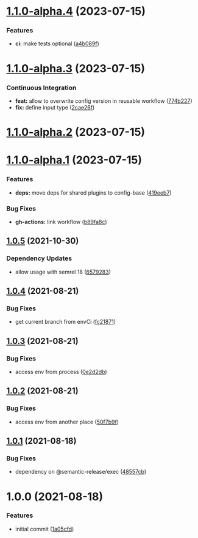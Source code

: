 # [1.1.0-alpha.4](https://github.com/gliech/semantic-release-config-github-ansible-role/compare/v1.1.0-alpha.3...v1.1.0-alpha.4) (2023-07-15)


### Features

* **ci:** make tests optional ([a4b089f](https://github.com/gliech/semantic-release-config-github-ansible-role/commit/a4b089fd90f126c82174a44116d71f424bbbeaee))

# [1.1.0-alpha.3](https://github.com/gliech/semantic-release-config-github-ansible-role/compare/v1.1.0-alpha.2...v1.1.0-alpha.3) (2023-07-15)


### Continuous Integration

* **feat:** allow to overwrite config version in reusable workflow ([774b227](https://github.com/gliech/semantic-release-config-github-ansible-role/commit/774b227b5396b8072d6579ec0ac6917c1de0fde0))
* **fix:** define input type ([2cae26f](https://github.com/gliech/semantic-release-config-github-ansible-role/commit/2cae26fe3e4c019371708eb4b886873a61122947))

# [1.1.0-alpha.2](https://github.com/gliech/semantic-release-config-github-ansible-role/compare/v1.1.0-alpha.1...v1.1.0-alpha.2) (2023-07-15)

# [1.1.0-alpha.1](https://github.com/gliech/semantic-release-config-github-ansible-role/compare/v1.0.5...v1.1.0-alpha.1) (2023-07-15)


### Features

* **deps:** move deps for shared plugins to config-base ([419eeb7](https://github.com/gliech/semantic-release-config-github-ansible-role/commit/419eeb7cacb7666e79cefa2a236a8c202b4e92bb))


### Bug Fixes

* **gh-actions:** link workflow ([b89fa8c](https://github.com/gliech/semantic-release-config-github-ansible-role/commit/b89fa8c35d550de0647659512feb750d2c8661da))

## [1.0.5](https://github.com/gliech/semantic-release-config-github-ansible-role/compare/v1.0.4...v1.0.5) (2021-10-30)


### Dependency Updates

* allow usage with semrel 18 ([6579283](https://github.com/gliech/semantic-release-config-github-ansible-role/commit/6579283653be3eeeecbd47211b4d540243a82359))

## [1.0.4](https://github.com/gliech/semantic-release-config-github-ansible-role/compare/v1.0.3...v1.0.4) (2021-08-21)


### Bug Fixes

* get current branch from envCi ([fc21871](https://github.com/gliech/semantic-release-config-github-ansible-role/commit/fc218711a339922aafbc312559546a7d70923222))

## [1.0.3](https://github.com/gliech/semantic-release-config-github-ansible-role/compare/v1.0.2...v1.0.3) (2021-08-21)


### Bug Fixes

* access env from process ([0e2d2db](https://github.com/gliech/semantic-release-config-github-ansible-role/commit/0e2d2db7d616ab16ab2dfd3959fb44c0adef52b6))

## [1.0.2](https://github.com/gliech/semantic-release-config-github-ansible-role/compare/v1.0.1...v1.0.2) (2021-08-21)


### Bug Fixes

* access env from another place ([50f7b9f](https://github.com/gliech/semantic-release-config-github-ansible-role/commit/50f7b9fddc905ef09ff3b14717fa92f8198023f2))

## [1.0.1](https://github.com/gliech/semantic-release-config-github-ansible-role/compare/v1.0.0...v1.0.1) (2021-08-18)


### Bug Fixes

* dependency on @semantic-release/exec ([48557cb](https://github.com/gliech/semantic-release-config-github-ansible-role/commit/48557cb71981d90865d11e84a9a40e67b8e64ffe))

# 1.0.0 (2021-08-18)


### Features

* initial commit ([1a05cfd](https://github.com/gliech/semantic-release-config-github-ansible-role/commit/1a05cfd728235179b112429c8b94b2cd2e763600))
